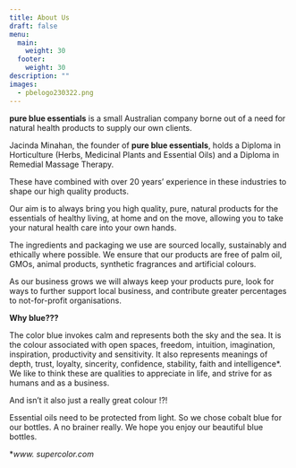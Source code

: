 ```yaml
---
title: About Us
draft: false
menu:
  main:
    weight: 30
  footer:
    weight: 30
description: ""
images:
  - pbelogo230322.png
---
```

**pure blue essentials** is a small Australian company borne out of a need for natural health products to supply our own clients.

Jacinda Minahan, the founder of **pure blue essentials**, holds a Diploma in Horticulture (Herbs, Medicinal Plants and Essential Oils) and a Diploma in Remedial Massage Therapy.

These have combined with over 20 years’ experience in these industries to shape our high quality products.

Our aim is to always bring you high quality, pure, natural products for the essentials of healthy living, at home and on the move, allowing you to take your natural health care into your own hands.

The ingredients and packaging we use are sourced locally, sustainably and ethically where possible.  We ensure that our products are free of palm oil, GMOs, animal products, synthetic fragrances and artificial colours.

As our business grows we will always keep your products pure, look for ways to further support local business, and contribute greater percentages to not-for-profit organisations.

**Why blue???**

The color blue invokes calm and represents both the sky and the sea. It is the colour associated with open spaces, freedom, intuition, imagination, inspiration, productivity and sensitivity.  It also represents meanings of depth, trust, loyalty, sincerity, confidence, stability, faith and intelligence*.  We like to think these are qualities to appreciate in life, and strive for as humans and as a business.

And isn’t it also just a really great colour !?!

Essential oils need to be protected from light.  So we chose cobalt blue for our bottles.  A no brainer really. We hope you enjoy our beautiful blue bottles.

\**www. supercolor.com*

</div>
